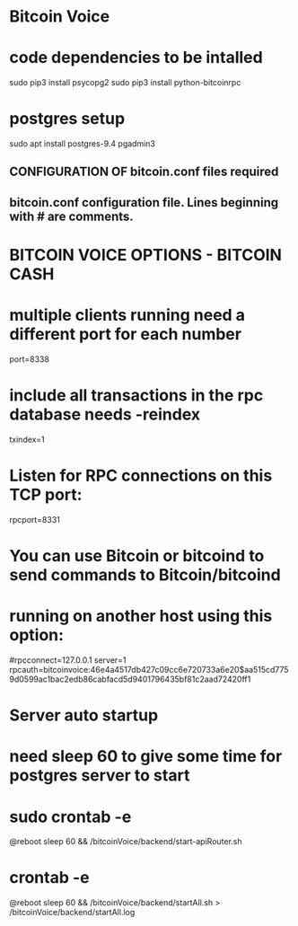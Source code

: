# Bitcoin Voice

# code dependencies to be intalled 
sudo pip3 install psycopg2
sudo pip3 install python-bitcoinrpc


# postgres setup
sudo apt install postgres-9.4 pgadmin3


## CONFIGURATION OF bitcoin.conf files required 
##
## bitcoin.conf configuration file. Lines beginning with # are comments.
##

# BITCOIN VOICE OPTIONS - BITCOIN CASH
# multiple clients running need a different port for each number
port=8338 
# include all transactions in the rpc database needs -reindex
txindex=1   
# Listen for RPC connections on this TCP port:
rpcport=8331
# You can use Bitcoin or bitcoind to send commands to Bitcoin/bitcoind
# running on another host using this option:
#rpcconnect=127.0.0.1
server=1
rpcauth=bitcoinvoice:46e4a4517db427c09cc6e720733a6e20$aa515cd7759d0599ac1bac2edb86cabfacd5d9401796435bf81c2aad72420ff1

# Server auto startup 
# need sleep 60 to give some time for postgres server to start
# sudo crontab -e 
@reboot sleep 60 && <installpath>/bitcoinVoice/backend/start-apiRouter.sh

# crontab -e
@reboot  sleep 60 && <installpath>/bitcoinVoice/backend/startAll.sh > <installpath>/bitcoinVoice/backend/startAll.log

